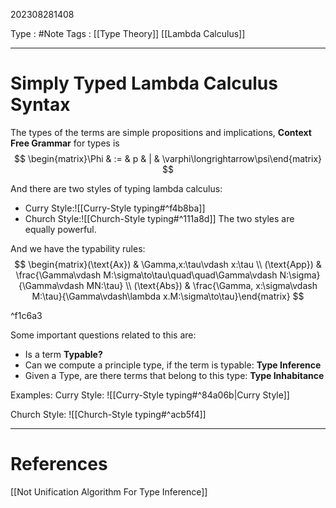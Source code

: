 202308281408

Type : #Note 
Tags : [[Type Theory]] [[Lambda Calculus]]

---
# Simply Typed Lambda Calculus Syntax
The types of the terms are simple propositions and implications,  **Context Free Grammar** for types is 
$$
\begin{matrix}\Phi & := & p & | & \varphi\longrightarrow\psi\end{matrix}
$$

And there are two styles of typing lambda calculus:
- Curry Style:![[Curry-Style typing#^f4b8ba]]
- Church Style:![[Church-Style typing#^111a8d]]
The two styles are equally powerful.

And we have the typability rules:
$$
\begin{matrix}(\text{Ax}) & \Gamma,x:\tau\vdash x:\tau \\ (\text{App}) & \frac{\Gamma\vdash M:\sigma\to\tau\quad\quad\Gamma\vdash N:\sigma}{\Gamma\vdash MN:\tau} \\ (\text{Abs}) & \frac{\Gamma, x:\sigma\vdash M:\tau}{\Gamma\vdash\lambda x.M:\sigma\to\tau}\end{matrix}
$$

^f1c6a3

Some important questions related to this are:
- Is a term **Typable?**
- Can we compute a principle type, if the term is typable: **Type Inference**
- Given a Type, are there terms that belong to this type: **Type Inhabitance**


Examples:
Curry Style:
![[Curry-Style typing#^84a06b|Curry Style]]

Church Style:
![[Church-Style typing#^acb5f4]]

---
# References
[[Not Unification Algorithm For Type Inference]]